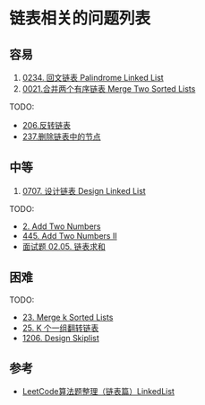 # 链表相关的问题列表

## 容易

1. [0234. 回文链表 Palindrome Linked List](../0234.palindrome-linked-list/index.md)
2. [0021.合并两个有序链表 Merge Two Sorted Lists](../0021.merge-two-sorted-lists/index.md)

TODO:

- [206.反转链表](https://leetcode.com/problems/reverse-linked-list)
- [237.删除链表中的节点](https://leetcode.com/problems/delete-node-in-a-linked-list)

## 中等

1. [0707. 设计链表 Design Linked List](../0707.design-linked-list/index.md)

TODO:

- [2. Add Two Numbers](https://leetcode.com/problems/add-two-numbers)
- [445. Add Two Numbers II](https://leetcode.com/problems/add-two-numbers-ii/description/)
- [面试题 02.05. 链表求和](https://leetcode.cn/problems/sum-lists-lcci)

## 困难

TODO:

- [23. Merge k Sorted Lists](https://leetcode.com/problems/merge-k-sorted-lists/description/)
- [25. K 个一组翻转链表](https://leetcode.com/problems/reverse-nodes-in-k-group)
- [1206. Design Skiplist](https://leetcode.com/problems/design-skiplist/description/)

## 参考

- [LeetCode算法题整理（链表篇）LinkedList](https://darktiantian.github.io/LeetCode%E7%AE%97%E6%B3%95%E9%A2%98%E6%95%B4%E7%90%86%EF%BC%88%E9%93%BE%E8%A1%A8%E7%AF%87%EF%BC%89LinkedList/)
